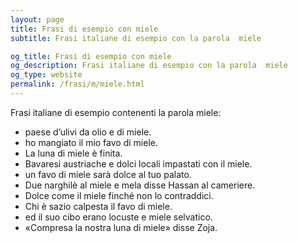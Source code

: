 ```yaml
---
layout: page
title: Frasi di esempio con miele 
subtitle: Frasi italiane di esempio con la parola  miele

og_title: Frasi di esempio con miele 
og_description: Frasi italiane di esempio con la parola  miele
og_type: website
permalink: /frasi/m/miele.html
---
```


Frasi italiane di esempio contenenti la parola miele:


- paese d’ulivi da olio e di miele.
- ho mangiato il mio favo di miele.
- La luna di miele è finita.
- Bavaresi austriache e dolci locali impastati con il miele.
- un favo di miele sarà dolce al tuo palato.
- Due narghilè al miele e mela disse Hassan al cameriere.
- Dolce come il miele finché non lo contraddici.
- Chi è sazio calpesta il favo di miele.
- ed il suo cibo erano locuste e miele selvatico.
- «Compresa la nostra luna di miele» disse Zoja.
